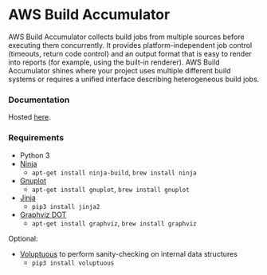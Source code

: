 AWS Build Accumulator
=

AWS Build Accumulator collects build jobs from multiple sources before executing them
concurrently. It provides platform-independent job control (timeouts,
return code control) and an output format that is easy to render into
reports (for example, using the built-in renderer).  AWS Build Accumulator
shines where your project uses multiple different build systems or requires
a unified interface describing heterogeneous build jobs.

### Documentation

Hosted [here](https://awslabs.github.io/aws-build-accumulator/).


### Requirements

* Python 3
* [Ninja](https://ninja-build.org/)
  * `apt-get install ninja-build`, `brew install ninja`
* [Gnuplot](http://www.gnuplot.info/)
  * `apt-get install gnuplot`, `brew install gnuplot`
* [Jinja](https://jinja.palletsprojects.com/en/2.11.x/)
  * `pip3 install jinja2`
* [Graphviz DOT](https://graphviz.org/)
  * `apt-get install graphviz`, `brew install graphviz`

Optional:

* [Voluptuous](https://pypi.org/project/voluptuous/) to perform
  sanity-checking on internal data structures
  * `pip3 install voluptuous`
